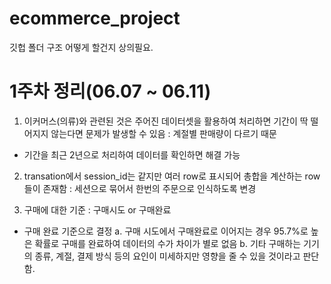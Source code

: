 # ecommerce_project

깃헙 폴더 구조 어떻게 할건지 상의필요.

# 1주차 정리(06.07 ~ 06.11)

1. 이커머스(의류)와 관련된 것은 주어진 데이터셋을 활용하여 처리하면 기간이 딱 떨어지지 않는다면 문제가 발생할 수 있음 
  : 계절별 판매량이 다르기 때문
  - 기간을 최근 2년으로 처리하여 데이터를 확인하면 해결 가능
  
2. transation에서 session_id는 같지만 여러 row로 표시되어 총합을 계산하는 row들이 존재함
  : 세션으로 묶어서 한번의 주문으로 인식하도록 변경

3. 구매에 대한 기준 : 구매시도 or 구매완료
  - 구매 완료 기준으로 결정
    a. 구매 시도에서 구매완료로 이어지는 경우 95.7%로 높은 확률로 구매를 완료하여 데이터의 수가 차이가 별로 없음
    b. 기타 구매하는 기기의 종류, 계절, 결제 방식 등의 요인이 미세하지만 영향을 줄 수 있을 것이라고 판단함.
